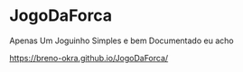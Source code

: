 # JogoDaForca
 Apenas Um Joguinho Simples e bem Documentado eu acho
 
 https://breno-okra.github.io/JogoDaForca/
